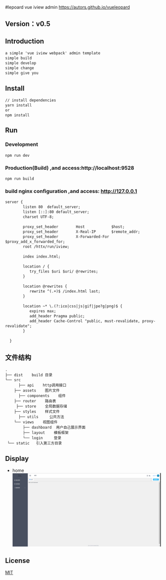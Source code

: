 #lepoard vue iview admin https://autors.github.io/vueleopard
## Version：v0.5

## Introduction
```
a simple 'vue iview webpack' admin template
simple build
simple develop
simple change
simple give you
```

## Install
```bush
// install dependencies
yarn install
or
npm install
```
## Run
### Development
```bush
npm run dev
```
### Production(Build) ,and access:http://localhost:9528
```bush
npm run build
```

### build nginx configuration ,and access: http://127.0.0.1
```
server {
        listen 80  default_server;
        listen [::]:80 default_server;
        charset UTF-8;

        proxy_set_header        Host            $host;
        proxy_set_header        X-Real-IP       $remote_addr;
        proxy_set_header        X-Forwarded-For $proxy_add_x_forwarded_for;
        root /httx/run/iview;

        index index.html;

        location / {
           try_files $uri $uri/ @rewrites;
        }

        location @rewrites {
           rewrite ^(.+)$ /index.html last;
        }

        location ~* \.(?:ico|css|js|gif|jpe?g|png)$ {
           expires max;
           add_header Pragma public;
           add_header Cache-Control "public, must-revalidate, proxy-revalidate";
        }

  }
```


## 文件结构
```shell
.
├── dist    build 目录
└── src
      ├── api    http调用接口
    ├── assets    图片文件
      ├── components    组件
    ├── router    路由表
     ├── store    全局数据存储
    ├── styles    样式文件
      ├── utils     公共方法
    └── views    视图组件
        ├── dashboard  用户自己展示界面
        ├── layout    模板框架
        └── login     登录
 └── static   引入第三方目录
```


## Display

- home
![](readme_static/main.png)

## License
[MIT](http://opensource.org/licenses/MIT)
